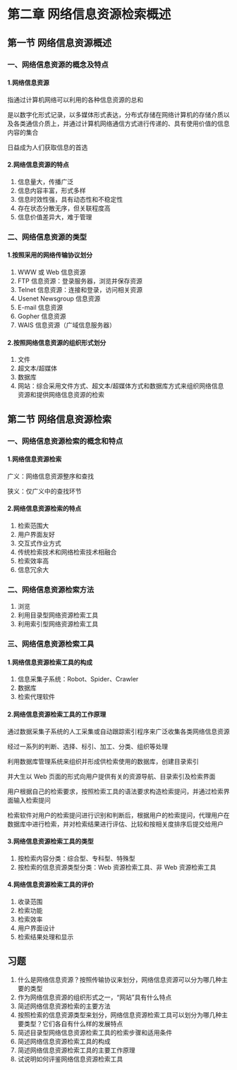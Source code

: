 # 第二章 网络信息资源检索概述

## 第一节 网络信息资源概述

### 一、网络信息资源的概念及特点

#### 1.网络信息资源

指通过计算机网络可以利用的各种信息资源的总和

是以数字化形式记录，以多媒体形式表达，分布式存储在网络计算机的存储介质以及各类通信介质上，并通过计算机网络通信方式进行传递的、具有使用价值的信息内容的集合

日益成为人们获取信息的首选

#### 2.网络信息资源的特点

1. 信息量大，传播广泛
2. 信息内容丰富，形式多样
3. 信息时效性强，具有动态性和不稳定性
4. 存在状态分散无序，但关联程度高
5. 信息价值差异大，难于管理

### 二、网络信息资源的类型

#### 1.按照采用的网络传输协议划分

1. WWW 或 Web 信息资源
2. FTP 信息资源：登录服务器，浏览并保存资源
3. Telnet 信息资源：连接和登录，访问相关资源
4. Usenet Newsgroup 信息资源
5. E-mail 信息资源
6. Gopher 信息资源
7. WAIS 信息资源（广域信息服务器）

#### 2.按照网络信息资源的组织形式划分

1. 文件
2. 超文本/超媒体
3. 数据库
4. 网站：综合采用文件方式、超文本/超媒体方式和数据库方式来组织网络信息资源和提供网络信息资源的检索

## 第二节 网络信息资源检索

### 一、网络信息资源检索的概念和特点

#### 1.网络信息资源检索

广义：网络信息资源整序和查找

狭义：仅广义中的查找环节

#### 2.网络信息资源检索的特点

1. 检索范围大
2. 用户界面友好
3. 交互式作业方式
4. 传统检索技术和网络检索技术相融合
5. 检索效率高
6. 信息冗余大

### 二、网络信息资源检索方法

1. 浏览
2. 利用目录型网络资源检索工具
3. 利用索引型网络资源检索工具

### 三、网络信息资源检索工具

#### 1.网络信息资源检索工具的构成

1. 信息采集子系统：Robot、Spider、Crawler
2. 数据库
3. 检索代理软件

#### 2.网络信息资源检索工具的工作原理

通过数据采集子系统的人工采集或自动跟踪索引程序来广泛收集各类网络信息资源

经过一系列的判断、选择、标引、加工、分类、组织等处理

利用数据库管理系统来组织并形成供检索使用的数据库，创建目录索引

并大生以 Web 页面的形式向用户提供有关的资源导航、目录索引及检索界面

用户根据自己的检索要求，按照检索工具的语法要求构造检索提问，并通过检索界面输入检索提问

检索软件对用户的检索提问进行识别和判断后，根据用户的检索提问，代理用户在数据库中进行检索，并对检索结果进行评估、比较和按相关度排序后提交给用户

#### 3.网络信息资源检索工具的类型

1. 按检索内容分类：综合型、专科型、特殊型
2. 按检索的信息资源类型分类：Web 资源检索工具、非 Web 资源检索工具

#### 4.网络信息资源检索工具的评价

1. 收录范围
2. 检索功能
3. 检索效率
4. 用户界面设计
5. 检索结果处理和显示

## 习题

1. 什么是网络信息资源？按照传输协议来划分，网络信息资源可以分为哪几种主要的类型
2. 作为网络信息资源的组织形式之一，“网站”具有什么特点
3. 简述网络信息资源检索的主要方法
4. 按照检索的信息资源类型来划分，网络信息资源检索工具可以划分为哪几种主要类型？它们各自有什么样的发展特点
5. 简述目录型网络信息资源检索工具的检索步骤和适用条件
6. 简述网络信息资源检索工具的构成
7. 简述网络信息资源检索工具的主要工作原理
8. 试说明如何评鉴网络信息资源检索工具
